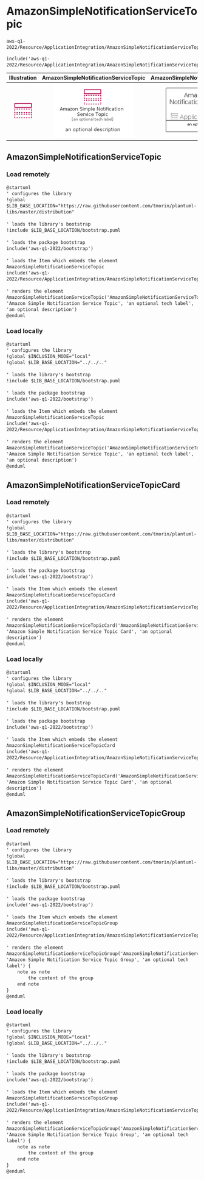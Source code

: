 # AmazonSimpleNotificationServiceTopic


```text
aws-q1-2022/Resource/ApplicationIntegration/AmazonSimpleNotificationServiceTopic
```

```text
include('aws-q1-2022/Resource/ApplicationIntegration/AmazonSimpleNotificationServiceTopic')
```



| Illustration | AmazonSimpleNotificationServiceTopic | AmazonSimpleNotificationServiceTopicCard | AmazonSimpleNotificationServiceTopicGroup |
| :---: | :---: | :---: | :---: |
| ![illustration for Illustration](../../../aws-q1-2022/Resource/ApplicationIntegration/AmazonSimpleNotificationServiceTopic.png) | ![illustration for AmazonSimpleNotificationServiceTopic](../../../aws-q1-2022/Resource/ApplicationIntegration/AmazonSimpleNotificationServiceTopic.Local.png) | ![illustration for AmazonSimpleNotificationServiceTopicCard](../../../aws-q1-2022/Resource/ApplicationIntegration/AmazonSimpleNotificationServiceTopicCard.Local.png) | ![illustration for AmazonSimpleNotificationServiceTopicGroup](../../../aws-q1-2022/Resource/ApplicationIntegration/AmazonSimpleNotificationServiceTopicGroup.Local.png) |




## AmazonSimpleNotificationServiceTopic

### Load remotely
```plantuml
@startuml
' configures the library
!global $LIB_BASE_LOCATION="https://raw.githubusercontent.com/tmorin/plantuml-libs/master/distribution"

' loads the library's bootstrap
!include $LIB_BASE_LOCATION/bootstrap.puml

' loads the package bootstrap
include('aws-q1-2022/bootstrap')

' loads the Item which embeds the element AmazonSimpleNotificationServiceTopic
include('aws-q1-2022/Resource/ApplicationIntegration/AmazonSimpleNotificationServiceTopic')

' renders the element
AmazonSimpleNotificationServiceTopic('AmazonSimpleNotificationServiceTopic', 'Amazon Simple Notification Service Topic', 'an optional tech label', 'an optional description')
@enduml
```

### Load locally
```plantuml
@startuml
' configures the library
!global $INCLUSION_MODE="local"
!global $LIB_BASE_LOCATION="../../.."

' loads the library's bootstrap
!include $LIB_BASE_LOCATION/bootstrap.puml

' loads the package bootstrap
include('aws-q1-2022/bootstrap')

' loads the Item which embeds the element AmazonSimpleNotificationServiceTopic
include('aws-q1-2022/Resource/ApplicationIntegration/AmazonSimpleNotificationServiceTopic')

' renders the element
AmazonSimpleNotificationServiceTopic('AmazonSimpleNotificationServiceTopic', 'Amazon Simple Notification Service Topic', 'an optional tech label', 'an optional description')
@enduml
```

## AmazonSimpleNotificationServiceTopicCard

### Load remotely
```plantuml
@startuml
' configures the library
!global $LIB_BASE_LOCATION="https://raw.githubusercontent.com/tmorin/plantuml-libs/master/distribution"

' loads the library's bootstrap
!include $LIB_BASE_LOCATION/bootstrap.puml

' loads the package bootstrap
include('aws-q1-2022/bootstrap')

' loads the Item which embeds the element AmazonSimpleNotificationServiceTopicCard
include('aws-q1-2022/Resource/ApplicationIntegration/AmazonSimpleNotificationServiceTopic')

' renders the element
AmazonSimpleNotificationServiceTopicCard('AmazonSimpleNotificationServiceTopicCard', 'Amazon Simple Notification Service Topic Card', 'an optional description')
@enduml
```

### Load locally
```plantuml
@startuml
' configures the library
!global $INCLUSION_MODE="local"
!global $LIB_BASE_LOCATION="../../.."

' loads the library's bootstrap
!include $LIB_BASE_LOCATION/bootstrap.puml

' loads the package bootstrap
include('aws-q1-2022/bootstrap')

' loads the Item which embeds the element AmazonSimpleNotificationServiceTopicCard
include('aws-q1-2022/Resource/ApplicationIntegration/AmazonSimpleNotificationServiceTopic')

' renders the element
AmazonSimpleNotificationServiceTopicCard('AmazonSimpleNotificationServiceTopicCard', 'Amazon Simple Notification Service Topic Card', 'an optional description')
@enduml
```

## AmazonSimpleNotificationServiceTopicGroup

### Load remotely
```plantuml
@startuml
' configures the library
!global $LIB_BASE_LOCATION="https://raw.githubusercontent.com/tmorin/plantuml-libs/master/distribution"

' loads the library's bootstrap
!include $LIB_BASE_LOCATION/bootstrap.puml

' loads the package bootstrap
include('aws-q1-2022/bootstrap')

' loads the Item which embeds the element AmazonSimpleNotificationServiceTopicGroup
include('aws-q1-2022/Resource/ApplicationIntegration/AmazonSimpleNotificationServiceTopic')

' renders the element
AmazonSimpleNotificationServiceTopicGroup('AmazonSimpleNotificationServiceTopicGroup', 'Amazon Simple Notification Service Topic Group', 'an optional tech label') {
    note as note
        the content of the group
    end note
}
@enduml
```

### Load locally
```plantuml
@startuml
' configures the library
!global $INCLUSION_MODE="local"
!global $LIB_BASE_LOCATION="../../.."

' loads the library's bootstrap
!include $LIB_BASE_LOCATION/bootstrap.puml

' loads the package bootstrap
include('aws-q1-2022/bootstrap')

' loads the Item which embeds the element AmazonSimpleNotificationServiceTopicGroup
include('aws-q1-2022/Resource/ApplicationIntegration/AmazonSimpleNotificationServiceTopic')

' renders the element
AmazonSimpleNotificationServiceTopicGroup('AmazonSimpleNotificationServiceTopicGroup', 'Amazon Simple Notification Service Topic Group', 'an optional tech label') {
    note as note
        the content of the group
    end note
}
@enduml
```

